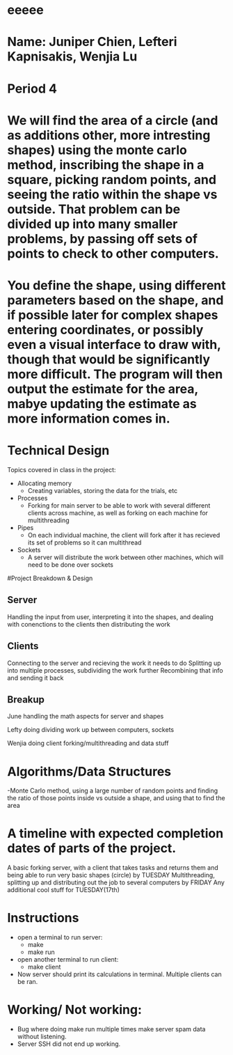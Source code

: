 # eeeee

# Name: Juniper Chien, Lefteri Kapnisakis, Wenjia Lu
# Period 4

# We will find the area of a circle (and as additions other, more intresting shapes) using the monte carlo method, inscribing the shape in a square, picking random points, and seeing the ratio within the shape vs outside. That problem can be divided up into many smaller problems, by passing off sets of points to check to other computers.

# You define the shape, using different parameters based on the shape, and if possible later for complex shapes entering coordinates, or possibly even a visual interface to draw with, though that would be significantly more difficult. The program will then output the estimate for the area, mabye updating the estimate as more information comes in.

# Technical Design

Topics covered in class in the project:
- Allocating memory
  - Creating variables, storing the data for the trials, etc
- Processes
  - Forking for main server to be able to work with several different clients across machine, as well as forking on each machine for multithreading
- Pipes
  - On each individual machine, the client will fork after it has recieved its set of problems so it can multithread
- Sockets
  - A server will distribute the work between other machines, which will need to be done over sockets

#Project Breakdown & Design

## Server
Handling the input from user, interpreting it into the shapes, and dealing with conenctions to the clients then distributing the work

## Clients
Connecting to the server and recieving the work it needs to do
Splitting up into multiple processes, subdividing the work further
Recombining that info and sending it back

## Breakup
June handling the math aspects for server and shapes

Lefty doing dividing work up between computers, sockets

Wenjia doing client forking/multithreading and data stuff


# Algorithms/Data Structures

-Monte Carlo method, using a large number of random points and finding the ratio of those points inside vs outside a shape, and using that to find the area

# A timeline with expected completion dates of parts of the project.

A basic forking server, with a client that takes tasks and returns them and being able to run very basic shapes (circle) by TUESDAY
Multithreading, splitting up and distributing out the job to several computers by FRIDAY
Any additional cool stuff for TUESDAY(17th)

# Instructions
- open a terminal to run server:
  - make 
  - make run
- open another terminal to run client:
  - make client
- Now server should print its calculations in terminal. Multiple clients can be ran.

# Working/ Not working:
- Bug where doing make run multiple times make server spam data without listening.
- Server SSH did not end up working.
